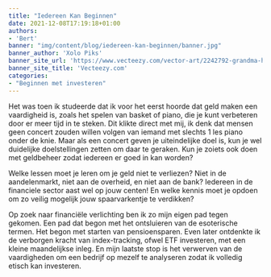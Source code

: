 ```yaml
---
title: "Iedereen Kan Beginnen"
date: 2021-12-08T17:19:18+01:00
authors: 
- 'Bert'
banner: "img/content/blog/iedereen-kan-beginnen/banner.jpg"
banner_author: 'Xolo Piks'
banner_site_url: 'https://www.vecteezy.com/vector-art/2242792-grandma-having-online-communication-using-tablet'
banner_site_title: 'Vecteezy.com'
categories: 
- "Beginnen met investeren"
---
```


Het was toen ik studeerde dat ik voor het eerst hoorde dat geld maken een vaardigheid is, zoals het spelen van basket of piano, die je kunt verbeteren door er meer tijd in te steken. Dit klikte direct met mij, ik denk dat mensen geen concert zouden willen volgen van iemand met slechts 1 les piano onder de knie. Maar als een concert geven je uiteindelijke doel is, kun je wel duidelijke doelstellingen zetten om daar te geraken. Kun je zoiets ook doen met geldbeheer zodat iedereen er goed in kan worden? 

Welke lessen moet je leren om je geld niet te verliezen? Niet in de aandelenmarkt, niet aan de overheid, en niet aan de bank? Iedereen in de financiele sector aast wel op jouw centen! En welke kennis moet je opdoen om zo veilig mogelijk jouw spaarvarkentje te verdikken? 

Op zoek naar financiële verlichting ben ik zo mijn eigen pad tegen gekomen. Een pad dat begon met het ontsluieren van de esoterische termen. Het begon met starten van pensioensparen. Even later ontdenkte ik de verborgen kracht van index-tracking, ofwel ETF investeren, met een kleine maandelijkse inleg. En mijn laatste stop is het verwerven van de vaardigheden om een bedrijf op mezelf te analyseren zodat ik volledig etisch kan investeren. 